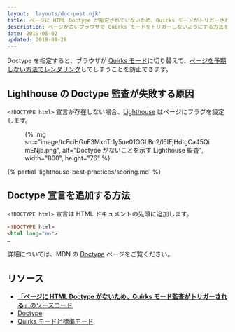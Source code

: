 ```yaml
---
layout: 'layouts/doc-post.njk'
title: ページに HTML Doctype が指定されていないため、Quirks モードがトリガーされる
description: ページが古いブラウザで Quirks モードをトリガーしないようにする方法を学習します。
date: 2019-05-02
updated: 2019-08-28
---
```


Doctype を指定すると、ブラウザが [Quirks モード](https://developer.mozilla.org/docs/Web/HTML/Quirks_Mode_and_Standards_Mode)に切り替えて、[ページを予期しない方法でレンダリング](https://quirks.spec.whatwg.org/#css)してしまうことを防止できます。

## Lighthouse の Doctype 監査が失敗する原因

`<!DOCTYPE html>` 宣言が存在しない場合、[Lighthouse](https://developers.google.com/web/tools/lighthouse/) はページにフラグを設定します。

<figure>{% Img src="image/tcFciHGuF3MxnTr1y5ue01OGLBn2/l6IEjHdtgCa45QimENjb.png", alt="Doctype がないことを示す Lighthouse 監査", width="800", height="76" %}</figure>

{% partial 'lighthouse-best-practices/scoring.md' %}

## Doctype 宣言を追加する方法

`<!DOCTYPE html>` 宣言は HTML ドキュメントの先頭に追加します。

```html
<!DOCTYPE html>
<html lang="en">
…
```

詳細については、MDN の [Doctype](https://developer.mozilla.org/docs/Glossary/Doctype) ページをご覧ください。

## リソース

- [「**ページに HTML Doctype がないため、Quirks モード監査がトリガーされる**」のソースコード](https://github.com/GoogleChrome/lighthouse/blob/ecd10efc8230f6f772e672cd4b05e8fbc8a3112d/lighthouse-core/audits/dobetterweb/doctype.js)
- [Doctype](https://developer.mozilla.org/docs/Glossary/Doctype)
- [Quirks モードと標準モード](https://developer.mozilla.org/docs/Web/HTML/Quirks_Mode_and_Standards_Mode)
